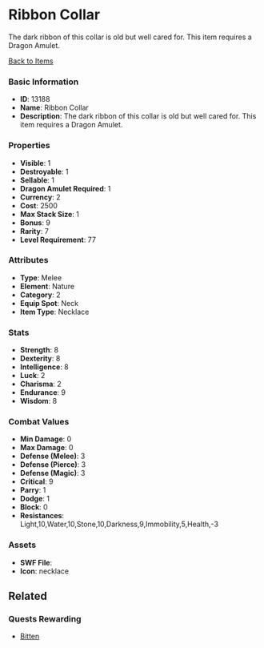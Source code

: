 # Ribbon Collar

The dark ribbon of this collar is old but well cared for. This item requires a Dragon Amulet. 

[Back to Items](../items.md)

### Basic Information

- **ID**: 13188
- **Name**: Ribbon Collar
- **Description**: The dark ribbon of this collar is old but well cared for. This item requires a Dragon Amulet. 

### Properties

- **Visible**: 1
- **Destroyable**: 1
- **Sellable**: 1
- **Dragon Amulet Required**: 1
- **Currency**: 2
- **Cost**: 2500
- **Max Stack Size**: 1
- **Bonus**: 9
- **Rarity**: 7
- **Level Requirement**: 77

### Attributes

- **Type**: Melee
- **Element**: Nature
- **Category**: 2
- **Equip Spot**: Neck
- **Item Type**: Necklace

### Stats

- **Strength**: 8
- **Dexterity**: 8
- **Intelligence**: 8
- **Luck**: 2
- **Charisma**: 2
- **Endurance**: 9
- **Wisdom**: 8

### Combat Values

- **Min Damage**: 0
- **Max Damage**: 0
- **Defense (Melee)**: 3
- **Defense (Pierce)**: 3
- **Defense (Magic)**: 3
- **Critical**: 9
- **Parry**: 1
- **Dodge**: 1
- **Block**: 0
- **Resistances**: Light,10,Water,10,Stone,10,Darkness,9,Immobility,5,Health,-3

### Assets

- **SWF File**: 
- **Icon**: necklace

## Related

### Quests Rewarding

- [Bitten](../quests/1214-bitten.md)

